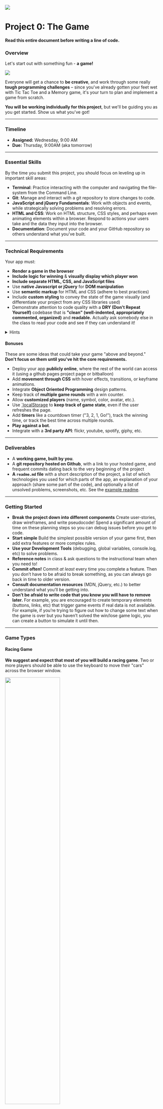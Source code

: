 ![](https://ga-dash.s3.amazonaws.com/production/assets/logo-9f88ae6c9c3871690e33280fcf557f33.png)

# Project 0: The Game

**Read this entire document before writing a line of code.**

### Overview

Let's start out with something fun - **a game!**

![](https://media.giphy.com/media/u0vk7qdooz5Cg/giphy.gif)

Everyone will get a chance to **be creative**, and work through some really **tough programming challenges** – since you've already gotten your feet wet with Tic Tac Toe and a Memory game, it's your turn to plan and implement a game from scratch.

**You will be working individually for this project**, but we'll be guiding you as you get started. Show us what you've got!


---

### Timeline

* **Assigned:** Wednesday, 9:00 AM
* **Due:** Thursday, 9:00AM (aka tomorrow)


---

### Essential Skills

By the time you submit this project, you should focus on leveling up in important skill areas:

* **Terminal**: Practice interacting with the computer and navigating the file-system from the Command Line.
* **Git**: Manage and interact with a git repository to store changes to code.
* **JavaScript and jQuery Fundamentals**: Work with objects and events, while strategically solving problems and resolving errors.
* **HTML and CSS**: Work on HTML structure, CSS styles, and perhaps even animating elements within a browser. Respond to actions your users take and the data they input into the browser.
* **Documentation**: Document your code and your GitHub repository so others understand what you've built.

---

### Technical Requirements

Your app must:

* **Render a game in the browser**
* **Include logic for winning** & **visually display which player won**
* **Include separate HTML, CSS, and JavaScript files**
* Use **native Javascript or jQuery** for **DOM manipulation**
* Use **semantic markup** for HTML and CSS (adhere to best practices)
* Include **custom styling** to convey the state of the game visually (and differentiate your project from any CSS libraries used)
* Demonstrate attention to code quality with a **DRY (Don't Repeat Yourself)** codebase that is **"clean" (well-indented, appropriately commented, organized)** and **readable.** Actually ask somebody else in the class to read your code and see if they can understand it!

<details>
    <summary>Hints</summary>
    
    
* Listen for keyboard inputs:<br>

```javascript
document.addEventListener('keydown', (event) => {
   console.log('keydown event occurred: ' + event.key);
});
```   
   
* Think about how to check if an HTML element is at the end of the page...
  
</details>

#### Bonuses
These are some ideas that could take your game "above and beyond." **Don't focus on them until you've hit the core requirements.**

* Deploy your app **publicly online**, where the rest of the world can access it (using a github pages project page or bitballoon)
* Add **movement through CSS** with hover effects, transitions, or keyframe animations.
* Integrate **Object Oriented Programming** design patterns.
* Keep track of **multiple game rounds** with a win counter.
* Allow **customized players** (name, symbol, color, avatar, etc.).
* Use [`localStorage](https://developer.mozilla.org/en-US/docs/Web/API/Window/localStorage) to **keep track of game state**, even if the user refreshes the page.
* Add **timers** like a countdown timer ("3, 2, 1, Go!"), track the winning time, or track the best time across multiple rounds.
* **Play against a bot**.
* Integrate with a **3rd party API**: flickr, youtube, spotify, giphy, etc.
---

### Deliverables


* A **working game, built by you**.
* A **git repository hosted on Github**, with a link to your hosted game, and frequent commits dating back to the very beginning of the project
* **A `readme.md` file** with a short description of the project, a list of which technologies you used for which parts of the app, an explanation of your approach (share some part of the code), and optionally a list of unsolved problems,  screenshots, etc.  See the [example readme](https://github.com/sf-wdi-labs/readme-example).

---

### Getting Started

* **Break the project down into different components** Create user-stories, draw wireframes, and write pseudocode! Spend a significant amount of time on these planning steps so you can debug issues before you get to code.
* **Start simple** Build the simplest possible version of your game first, then add extra features or more complex rules.
* **Use your Development Tools** (debugging, global variables, console.log, etc) to solve problems.
* **Reference notes** in class & ask questions to the instructional team when you need to!
* **Commit often!** Commit *at least* every time you complete a feature. Then you don’t have to be afraid to break something, as you can always go back in time to older version.
* **Consult documentation resources** (MDN, jQuery, etc.) to better understand what you’ll be getting into.
* **Don’t be afraid to write code that you know you will have to remove later.** For example, you are encouraged to create temporary elements (buttons, links, etc) that trigger game events if real data is not available. For example, if you’re trying to figure out how to change some text when the game is over but you haven’t solved the win/lose game logic, you can create a button to simulate it until then.

---

### Game Types

#### Racing Game

**We suggest and expect that most of you will build a racing game**. Two or more players should be able to use the keyboard to move their "cars" across the browser window.

<img src="https://media.giphy.com/media/mHChlbqGMndYY/giphy.gif" width="60%">


#### Something Else

If you're comfortable with the technologies we're using and you have a fully-fledged plan, you can build a substantially different game. Definitely only build a game that you are familiar with. Make sure you get your plan approved by an instructor if you want to build a non-racing game.

<details><summary>Click this paragraph to see other potential game ideas.</summary>

##### Trivia
Test your wits & knowledge with whatever-the-heck you care about. The player can guess answers and have the computer validate them!

##### Typing Train
The player types letters that appear one-by-one on the screen. They score points for every correct letter and advance a train (or whatever) across the screen!

##### Blackjack
The player bets money (or points) on guessing which card the computer will deal next. The computer deals randomly.

##### Flash Cards

Create a deck of flash cards that have prompts on one side and answers on the other.  After seeing each answer, a player can choose to either keep the card in the deck for more practice or decide they remember it well and remove it from the deck. Once the player has remembered all cards in the deck, they get a win screen.

##### Battleship

The player can challenge the computer, each taking turns trying to sink the other's ships. The one who sinks the other's ships first wins! The game board should show the player's fleet with hit trackers. It should also show a map of where the player's guesses have hit and missed.


**Hints**
* Start with just one size of ship.  
* Start by building a one-dimensional battleship game.  
* Don't let the player decide where to place their ships, to start.

</details>

---

### Sample projects

* [Chiggen Chase](https://serabakpak.github.io/chiggen-chase/) - a racing game
* [Labyrinth game](https://14budig.github.io/labyrinth-game/) - find the yellow coin and get to the orange exit while avoiding the red Minotaur.
* [Bubble pop game](https://samdarbonne.github.io/sams-racing-game/) - pop the bubbles and try to beat the records.


### Extra Challenge Ideas



---

### Resources

* [How to deploy on github pages!](https://help.github.com/articles/configuring-a-publishing-source-for-github-pages/)
* **[MDN Javascript Docs](https://developer.mozilla.org/en-US/docs/Web/JavaScript)** _(the best reference for all things Javascript, CSS, and HTML)_
* **[jQuery Docs](http://api.jquery.com)** _(if you're using jQuery)_
* **[GitHub Pages](https://pages.github.com/)** project site or **[Bit Balloon](https://www.bitballoon.com/docs)** _(hosting the game)_

---

### Project Feedback

* __Project Workflow__: Did you complete the user stories, wireframes, task tracking, and frequent commit schedule as specified above? Did you use source control as expected for the phase of the program you’re in (detailed above)?

* __Technical Requirements__: Did you deliver a project that met all the technical requirements? Given what the class has covered so far, did you build something that was reasonably complex?

* __Creativity__: Did you add a personal spin or creative element into your project submission? Did you deliver something of value to the end user (not just a login button and an index page)?

* __Code Quality__: Did you follow code style guidance and best practices covered in class, such as spacing, modularity, and semantic naming? Did you comment your code as your instructors have in class?

* __Total__: Your instructors score each category above on the following scale:

    Score | Expectations
    ----- | ------------
    **0** | _Does not meet expectations. Work on this._
    **1** | _Meets expectations, good job!_
    **2** | _Exceeds expectations, wow!_

 You will receive a total score that is a composite of these scores. This will serve as a helpful overall gauge of whether you met the project goals, but __the more important scores are the individual ones for each category__ above, which can help you identify where to focus your efforts for the next project!
